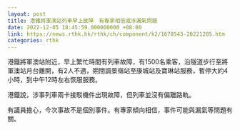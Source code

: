 ```yaml
---
layout: post
title: 港鐵將軍澳站列車早上故障　有專家相信或涉漏氣問題
date: 2022-12-05 18:45:59.000000000 +08:00
link: https://news.rthk.hk/rthk/ch/component/k2/1678543-20221205.htm
categories: rthk
---
```


港鐵將軍澳站附近，早上繁忙時間有列車故障，有1500名乘客，沿隧道步行至將軍澳站月台離開，有2人不適，期間調景嶺站至康城站及寶琳站服務，暫停大約4小時，到中午12時左右恢服服務。

港鐵說，涉事列車兩卡接駁機件出現故障，但列車並沒有偏離路軌。

有議員擔心，今次事故不是個別事件。有專家傾向相信，事件可能與漏氣等問題有關。
